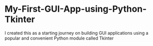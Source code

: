 # My-First-GUI-App-using-Python-Tkinter
I created this as a starting journey on building GUI applications using a popular and convenient Python module called Tkinter
